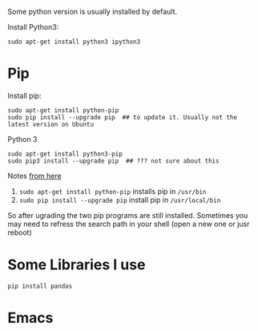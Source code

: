 Some python version is usually installed by default. 

Install Python3:

    sudo apt-get install python3 ipython3

Pip
=======================================================================

Install pip:

    sudo apt-get install python-pip
    sudo pip install --upgrade pip  ## to update it. Usually not the latest version on Ubuntu

Python 3

    sudo apt-get install python3-pip
    sudo pip3 install --upgrade pip  ## ??? not sure about this


Notes [from here](http://askubuntu.com/questions/612709/trouble-with-pip-on-14-04)

1. `sudo apt-get install python-pip` installs pip in `/usr/bin`
2. `sudo pip install --upgrade pip`  install pip in `/usr/local/bin`

So after ugrading the two pip programs are still installed. Sometimes you may need to refress the search path in your shell (open a new one or jusr reboot) 


Some Libraries I use
====================

    pip install pandas





Emacs
======

